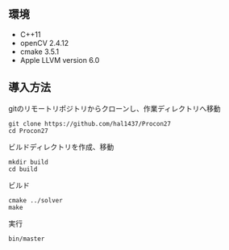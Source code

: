 
## 環境
* C++11 
* openCV 2.4.12 
* cmake 3.5.1
* Apple LLVM version 6.0

## 導入方法
gitのリモートリポジトリからクローンし、作業ディレクトリへ移動
```
git clone https://github.com/hal1437/Procon27
cd Procon27
```

ビルドディレクトリを作成、移動
```
mkdir build
cd build
```

ビルド
```
cmake ../solver
make
```

実行
```
bin/master
```



